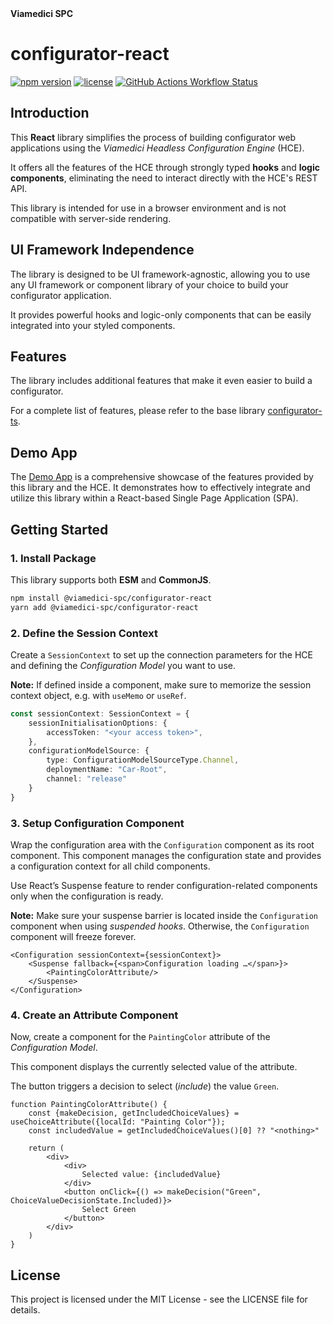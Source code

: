 <div >
  <strong>Viamedici SPC</strong>
</div>

# configurator-react

[![npm version](https://img.shields.io/npm/v/@viamedici-spc/configurator-react)](https://www.npmjs.com/package/@viamedici-spc/configurator-react)
[![license](https://img.shields.io/npm/l/@viamedici-spc/configurator-react)](https://github.com/viamedici-spc/configurator-react/blob/main/LICENSE)
[![GitHub Actions Workflow Status](https://img.shields.io/github/actions/workflow/status/viamedici-spc/configurator-react/main.yml?branch=main)](https://github.com/viamedici-spc/configurator-react/actions/workflows/main.yml?query=branch%3Amain)

## Introduction

This **React** library simplifies the process of building configurator web applications using the _Viamedici Headless
Configuration Engine_ (HCE).

It offers all the features of the HCE through strongly typed **hooks** and **logic components**, eliminating the need to
interact directly with the HCE's REST API.

This library is intended for use in a browser environment and is not compatible with server-side rendering.

## UI Framework Independence

The library is designed to be UI framework-agnostic, allowing you to use any UI framework or component library of your choice to build your
configurator application.

It provides powerful hooks and logic-only components that can be easily integrated into your styled components.

## Features

The library includes additional features that make it even easier to build a configurator.

For a complete list of features, please refer to the base library [configurator-ts](https://github.com/viamedici-spc/configurator-ts).

## Demo App

The [Demo App](https://github.com/viamedici-spc/configurator-react-demo) is a comprehensive showcase of the features provided by this library and the HCE. It demonstrates how to effectively integrate
and utilize this library within a React-based Single Page Application (SPA).

## Getting Started

### 1. Install Package

This library supports both **ESM** and **CommonJS**.

   ```bash
npm install @viamedici-spc/configurator-react
yarn add @viamedici-spc/configurator-react
   ```

### 2. Define the Session Context

Create a `SessionContext` to set up the connection parameters for the HCE and defining the _Configuration Model_ you want to use.

**Note:** If defined inside a component, make sure to memorize the session context object, e.g. with `useMemo` or `useRef`.

```typescript
const sessionContext: SessionContext = {
    sessionInitialisationOptions: {
        accessToken: "<your access token>",
    },
    configurationModelSource: {
        type: ConfigurationModelSourceType.Channel,
        deploymentName: "Car-Root",
        channel: "release"
    }
}
```

### 3. Setup Configuration Component

Wrap the configuration area with the `Configuration` component as its root component.
This component manages the configuration state and provides a configuration context for all child components.

Use React’s Suspense feature to render configuration-related components only when the configuration is ready.


**Note:** Make sure your suspense barrier is located inside the `Configuration` component when using _suspended hooks_. Otherwise,
the `Configuration` component will freeze forever.

```tsx
<Configuration sessionContext={sessionContext}>
    <Suspense fallback={<span>Configuration loading …</span>}>
        <PaintingColorAttribute/>
    </Suspense>
</Configuration>
```

### 4. Create an Attribute Component

Now, create a component for the `PaintingColor` attribute of the _Configuration Model_.

This component displays the currently selected value of the attribute.

The button triggers a decision to select (_include_) the value `Green`.

```tsx
function PaintingColorAttribute() {
    const {makeDecision, getIncludedChoiceValues} = useChoiceAttribute({localId: "Painting Color"});
    const includedValue = getIncludedChoiceValues()[0] ?? "<nothing>"

    return (
        <div>
            <div>
                Selected value: {includedValue}
            </div>
            <button onClick={() => makeDecision("Green", ChoiceValueDecisionState.Included)}>
                Select Green
            </button>
        </div>
    )
}
```

## License

This project is licensed under the MIT License - see the LICENSE file for details.